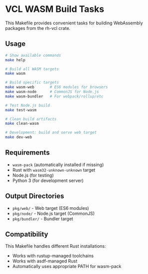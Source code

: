 # VCL WASM Build Tasks

This Makefile provides convenient tasks for building WebAssembly packages from the rh-vcl crate.

## Usage

```bash
# Show available commands
make help

# Build all WASM targets
make wasm

# Build specific targets
make wasm-web       # ES6 modules for browsers
make wasm-node      # CommonJS for Node.js
make wasm-bundler   # For webpack/rollup/etc

# Test Node.js build
make test-wasm

# Clean build artifacts
make clean-wasm

# Development: build and serve web target
make dev-web
```

## Requirements

- `wasm-pack` (automatically installed if missing)
- Rust with `wasm32-unknown-unknown` target
- Node.js (for testing)
- Python 3 (for development server)

## Output Directories

- `pkg/web/` - Web target (ES6 modules)
- `pkg/node/` - Node.js target (CommonJS)  
- `pkg/bundler/` - Bundler target

## Compatibility

This Makefile handles different Rust installations:
- Works with rustup-managed toolchains
- Works with asdf-managed Rust
- Automatically uses appropriate PATH for wasm-pack